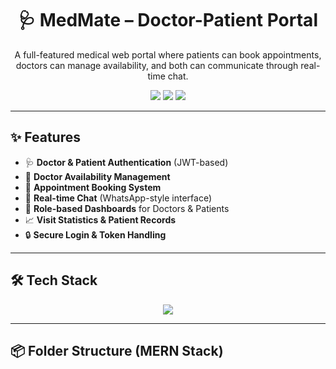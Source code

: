 <h1 align="center">🩺 MedMate – Doctor-Patient Portal</h1>

<p align="center">
A full-featured medical web portal where patients can book appointments, doctors can manage availability, and both can communicate through real-time chat.
</p>

<p align="center">
  <img src="https://img.shields.io/github/languages/top/Anas-Sid/MedMate_Web?style=for-the-badge" />
  <img src="https://img.shields.io/github/last-commit/Anas-Sid/MedMate_Web?style=for-the-badge" />
  <img src="https://img.shields.io/github/issues/Anas-Sid/MedMate_Web?style=for-the-badge" />
</p>

---



## ✨ Features

- 🩺 **Doctor & Patient Authentication** (JWT-based)
- 📅 **Doctor Availability Management**
- 📆 **Appointment Booking System**
- 💬 **Real-time Chat** (WhatsApp-style interface)
- 👤 **Role-based Dashboards** for Doctors & Patients
- 📈 **Visit Statistics & Patient Records**
- 🔒 **Secure Login & Token Handling**

---



## 🛠️ Tech Stack

<p align="center">
  <img src="https://skillicons.dev/icons?i=html,css,js,react,tailwind,nodejs,express,mongodb,firebase,graphql,redux,git,github,postman,socket" />
</p>

---

## 📦 Folder Structure (MERN Stack)

